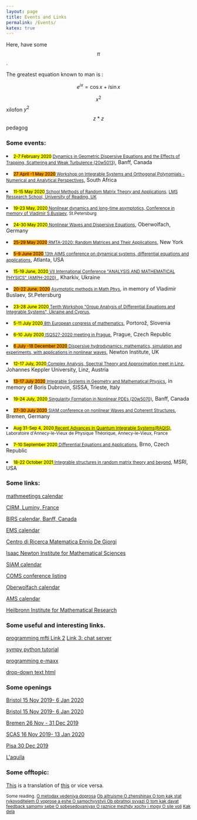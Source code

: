 ```yaml
---
layout: page
title: Events and Links
permalink: /Events/
katex: true
---
```


Here, have some $$\pi$$.

The greatest equation known to man is :

$$e^{ix}=\cos{x} + i \sin{x}$$

$$x^2$$ xilofon $y^2$ $$z*z$$ pedagog

<h3> Some events:</h3>

<p><li><small><mark> 2-7 February 2020</mark>
<a href="https://www.birs.ca/events/2020/5-day-workshops/20w5013">
Dynamics in Geometric Dispersive Equations and the Effects of Trapping, Scattering and Weak Turbulence (20w5013)</a></small>, Banff, Canada</li></p>

<p><li><small><mark style="background-color:orange">27 April -1 May 2020</mark><a href="https://aims.ac.za/workshop-integrable-systems-and-orthogonal-polynomials-numerical-and-analytical-perspectives/">
Workshop on Integrable Systems and Orthogonal Polynomials - Numerical and Analytical Perspectives</a></small>, South Africa</li></p>

<!--they changed the address, before it was https://aims.ac.za/2019/10/23/workshop-integrable-systems-and-orthogonal-polynomials-numerical-and-analytical-perspectives/
now it is https://aims.ac.za/workshop-integrable-systems-and-orthogonal-polynomials-numerical-and-analytical-perspectives/ -->

<p><li><small><mark>11-15 May 2020</mark><a href="https://janivirtanen.wordpress.com/research-school-2020/"> School Methods of Random Matrix Theory and Applications,</a> <a href="https://www.surveymonkey.co.uk/r/RS52ApplnForm">LMS Ressearch School, University of Reading, UK</a></small></li></p>

<p><li><small><mark>19-23 May, 2020</mark><a href="http://www.pdmi.ras.ru/EIMI/2019/NP/"> Nonlinear dynamics and long-time asymptotics, Conference in memory of Vladimir S.Buslaev</a>, St.Petersburg</small></li></p>

<p><li><small><mark>24-30 May 2020</mark><a href="https://www.mfo.de/occasion/2022/www_view"> Nonlinear Waves and Dispersive Equations</a></small>, Oberwolfach, Germany</li></p>

<p><li><small><mark style="background-color:orange">25-29 May 2020</mark><a href="https://rmta2020.sciencesconf.org/"> RMTA-2020: Random Matrices and Their Applications</a></small>, New York</li></p>

<p><li><small><mark style="background-color:orange">5-9 June 2020</mark><a href="http://aimsciences.org/conferences/2020/index.html"> 13th AIMS conference on dynamical systems, differential equations and applications</a></small>, Atlanta, USA</li></p>

<p><li><small><mark>15-19 June, 2020</mark><a href="https://ilt.kharkov.ua/amph2020/">
VII International Conference "ANALYSIS AND MATHEMATICAL PHYSICS" (AMPH-2020)
</a></small>, Kharkiv, Ukraine </li></p>

<p><li><small><mark style="background-color:orange">20-22 June, 2020</mark> <a href="https://www.pdmi.ras.ru/EIMI/2020/AMMPh/index.html"> Asymptotic methods in Math Phys</a></small>, in memory of Vladimir Buslaev, St.Petersburg
</li></p>

<p><li><small><mark>23-28 June 2020</mark><a href="http://www.mas.ucy.ac.cy/~symmetry/">
Tenth Workshop "Group Analysis of Differential Equations and Integrable Systems", Ukraine and Cyprus, 
</a></small></li></p>

<p><li><small><mark>5-11 July 2020</mark><a href="https://www.8ecm.si/"> 8th European congress of mathematics</a></small>, Portorož, Slovenia </li></p>

<p><li><small><mark>6-10 July 2020</mark><a href="http://www.intsystems.cz/"> ISQS27-2020 meeting in Prague</a></small>, Prague, Czech Republic </li></p>

<p><li><small><mark style="background-color:orange">6 July -18 December 2020</mark><a href="https://www.newton.ac.uk/events/programmes/2020"> Dispersive hydrodynamics: mathematics, simulation and experiments, with applications in nonlinear waves</a></small>, Newton Institute, UK</li></p>

<p><li><small><mark>12-17 July, 2020</mark><a href="https://www.jku.at/index.php?id=14601"> Complex Analysis, Spectral Theory and Approximation meet in Linz</a></small>, Johannes Keppler University, Linz, Austria</li></p>

<p><li><small><mark style="background-color:orange">13-17 July 2020</mark><a href="https://indico.sissa.it/event/41/overview"> Integrable Systems in Geometry and Mathematical Physics</a></small>, in memory of Boris Dubrovin, SISSA, Trieste, Italy</li></p>

<p><li><small><mark>19-24 July, 2020</mark><a href="http://www.birs.ca/events/2020/5-day-workshops/20w5070">
Singularity Formation in Nonlinear PDEs (20w5070)</a></small>, Banff, Canada</li></p>

<p><li><small><mark style="background-color:orange">27-30 July 2020</mark><a href="https://www.siam.org/conferences/cm/conference/nwcs20">  SIAM conference on nonlinear Waves and Coherent Structures</a></small>, Bremen, Germany</li></p>

<p><li><small><mark>Aug 31-Sep 4, 2020<a href="http://lapth.cnrs.fr/conferences/RAQIS/"> Recent Advances in Quantum Integrable Systems(RAQIS)</a></mark>, Laboratoire d'Annecy-le-Vieux de
Physique Th&eacute;orique, Annecy-le-Vieux, France</small></li></p>

<p><li><small><mark>7-10 September 2020</mark><a href="http://diffeqapp.fme.vutbr.cz/2020/main.php"> Differential Equations and Applications</a></small>, Brno, Czech Republic</li></p>

<p><li><small><mark>18-22 October 2021</mark><a href="http://www.msri.org/workshops/953"> Integrable structures in random matrix theory and beyond</a></small>, MSRI, USA</li></p>




<h3> Some links:</h3>
<p><a href="https://mathmeetings.net/">mathmeetings calendar</a></p>

<p><a href="https://www.cirm-math.com/">CIRM, Luminy, France</a></p>

<p><a href="https://www.birs.ca/events/calendar">BIRS calendar, Banff, Canada</a></p>

<p><a href="https://euro-math-soc.eu/event-list">EMS calendar</a></p>

<p><a href="http://crm.sns.it/"> Centro di Ricerca Matematica Ennio De Giorgi</a></p>

<p><a href="https://www.newton.ac.uk/">Isaac Newton Institute for Mathematical Sciences</a></p>

<p><a href="https://www.siam.org/conferences/calendar">SIAM calendar</a></p>

<p><a href="https://www.conference-service.com/conferences/mathematics.html">COMS conference listing</a></p>

<p><a href="https://www.mfo.de/www/schedule/2020/all">Oberwolfach calendar</a></p>

<p><a href="https://www.ams.org/meetings/calendar/mathcal">AMS calendar</a></p>

<p><a href="https://heilbronn.ac.uk/opportunities/">Heilbronn Institute for Mathematical Research</a></p>

<h3>Some useful and interesting links.</h3>

<p><a href="http://judge.mipt.ru/mipt_cs_on_python3/">programming mfti </a><a href="https://www.youtube.com/watch?v=b8m9uRMpKJk"> Link 2</a>
<a href="http://judge.mipt.ru/mipt_cs_on_python3/labs/lab25.html"> Link 3: chat server</a></p>

<p><a href="https://www.sympy.org/en/index.html">sympy python tutorial</a></p>

<p><a href="http://e-maxx.ru/index.php">programming e-maxx</a></p>

<p><a href="https://habr.com/en/post/38208/#">drop-down text html</a></p>

<h3>Some openings</h3>
<p><a href="https://www.researchgate.net/job/936603_Lecturer_Senior_Lecturer_Associate_Professor_in_Mathematical_Physics">
Bristol 15 Nov 2019- 6 Jan 2020</a></p>

<p><a href="https://www.researchgate.net/job/936604_Lecturer_Senior_Lecturer_Associate_Professor_in_Mathematics">
Bristol 15 Nov 2019- 6 Jan 2020</a></p>

<p><a href="https://www.researchgate.net/job/936899_Tenure-Track-Professur_w_m_d">Bremen 26 Nov - 31 Dec 2019</a></p>

<p><a href="https://crei.skoltech.ru/cas/2019/12/06/the-laboratory-of-integrable-systems-and-turbulence-of-the-center-for-advanced-studies-cas-at-the-skolkovo-institute-of-science-and-technology-skoltech-in-moscow-announces-an-open-competition-and-invi/">
SCAS 16 Nov 2019- 13 Jan 2020
</a></p>

<p><a href="https://www.unipi.it/ateneo/bandi/ricercat/ricercator/15-posti/bando_inglese_15.pdf">Pisa 30 Dec 2019</a></p>

<p><a href="https://bandi.miur.it/jobs.php/public/cercaJobs?jv_comp_status_id=2-3&bb_type_code=%25&idsettore=01%2FA3&idqualifica=22&azione=cerca&x=179&y=25">L'aquila</a></p>

<!-- Links that I keep secret for myself.
<a href="https://perswww.kuleuven.be/~u0017946/events.html">Arno Kuijlaars's calendar</a> -->



<h3>Some offtopic:</h3>
<p>
<a href="https://www.eurointegration.com.ua/articles/2018/02/2/7076977/">This</a>
is a translation of 
<a href="https://promo-choice.com/en/news/skrytye-njuansy-trebovanij-bezvizovogo-rezhima">this</a> or vice versa.
</p>

<small>
Some reading.
<a href="https://medium.com/russian/%D0%BE-%D0%BC%D0%B5%D1%82%D0%BE%D0%B4%D0%B0%D1%85-%D0%BF%D1%80%D0%BE%D0%B2%D0%B5%D0%B4%D0%B5%D0%BD%D0%B8%D1%8F-%D0%B4%D0%BE%D0%BF%D1%80%D0%BE%D1%81%D0%B0-9ed68f96132d">O metodax vedeniya doprosa</a>
<!-- -->
<a href="https://medium.com/russian/%D0%BE%D0%B1-%D0%B0%D0%BB%D1%8C%D1%82%D1%80%D1%83%D0%B8%D0%B7%D0%BC%D0%B5-a33c8bddfcc9"> Ob altruisme </a>
<!-- -->
<a href="https://medium.com/russian/%D0%BE-%D0%B6%D0%B5%D0%BD%D1%89%D0%B8%D0%BD%D0%B0%D1%85-32c1e98de161"> O zhenshinax </a>
<!-- -->
<a href="https://medium.com/@allo/%D0%BE-%D1%82%D0%BE%D0%BC-%D0%BA%D0%B0%D0%BA-%D1%81%D1%82%D0%B0%D1%82%D1%8C-%D1%80%D1%83%D0%BA%D0%BE%D0%B2%D0%BE%D0%B4%D0%B8%D1%82%D0%B5%D0%BB%D0%B5%D0%BC-bfa778130d86?"> O tom kak stat rykovoditelem </a>
<!-- -->
<a href="https://medium.com/@allo/%D0%BE-%D0%B2%D0%BE%D0%BF%D1%80%D0%BE%D1%81%D0%B5-%D0%B0-%D0%B5%D1%89%D1%91-38c844abb1f5">O voprose a eshe </a>
<!-- -->
<a href="https://medium.com/@allo/%D0%BE-%D1%81%D0%B0%D0%BC%D0%BE%D1%87%D1%83%D0%B2%D1%81%D1%82%D0%B2%D0%B8%D0%B8-7ff676bb7144"> O samochyvstvii </a>
<!-- -->
<a href="https://medium.com/@allo/%D0%BE%D0%B1-%D0%BE%D0%B1%D1%80%D0%B0%D1%82%D0%BD%D0%BE%D0%B9-%D1%81%D0%B2%D1%8F%D0%B7%D0%B8-21450161b70e"> Ob obratnoj svyazi </a>
<!-- -->
<a href="https://medium.com/@allo/%D0%BE-%D1%82%D0%BE%D0%BC-%D0%BA%D0%B0%D0%BA-%D0%B4%D0%B0%D0%B2%D0%B0%D1%82%D1%8C-feedback-%D1%81%D0%B0%D0%BC%D0%BE%D0%BC%D1%83-%D1%81%D0%B5%D0%B1%D0%B5-d4c89233e03a"> O tom kak davat feedback samomy sebe </a>
<!-- -->
<a href="https://medium.com/@allo/%D0%B7%D0%B0-%D1%81%D0%B2%D0%BE%D1%8E-%D1%82%D1%80%D1%83%D0%B4%D0%BE%D0%B2%D1%83%D1%8E-%D0%B4%D0%B5%D1%8F%D1%82%D0%B5%D0%BB%D1%8C%D0%BD%D0%BE%D1%81%D1%82%D1%8C-%D1%8F-%D0%BF%D1%80%D0%BE%D0%B2%D1%91%D0%BB-%D0%BE%D1%87%D0%B5%D0%BD%D1%8C-%D0%BC%D0%BD%D0%BE%D0%B3%D0%BE-%D1%81%D0%BE%D0%B1%D0%B5%D1%81%D0%B5%D0%B4%D0%BE%D0%B2%D0%B0%D0%BD%D0%B8%D0%B9-52a447e5ca79"> O sobesedovaniyax </a>
<!-- -->
<a href="https://medium.com/russian/%D0%BE-%D1%80%D0%B0%D0%B7%D0%BD%D0%B8%D1%86%D0%B5-%D0%BC%D0%B5%D0%B6%D0%B4%D1%83-%D1%85%D0%BE%D1%87%D1%83-%D0%B8-%D0%BC%D0%BE%D0%B3%D1%83-cd50f0996101"> O raznice mezhdy xochy i mogy </a>
<!-- -->
<a href="https://medium.com/@allo/%D0%BE-%D1%81%D0%B8%D0%BB%D0%B5-%D0%B2%D0%BE%D0%BB%D0%B8-82b5e73d297">O sile voli</a>
<!-- -->
<a href="https://www.b17.ru/blog/25sposobov_sprosit_kak_dela_v_shkole/">Kak dela</a>
</small>







<!--
This is the base Jekyll theme. You can find out more info about customizing your Jekyll theme, as well as basic Jekyll usage documentation at [jekyllrb.com](https://jekyllrb.com/)

You can find the source code for Minima at GitHub:
[jekyll][jekyll-organization] /
[minima](https://github.com/jekyll/minima)

You can find the source code for Jekyll at GitHub:
[jekyll][jekyll-organization] /
[jekyll](https://github.com/jekyll/jekyll)


[jekyll-organization]: https://github.com/jekyll

-->